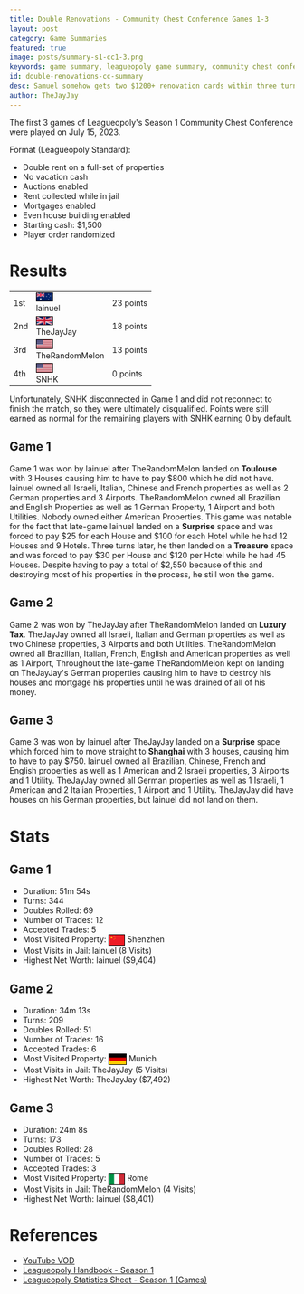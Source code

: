 ```yaml
---
title: Double Renovations - Community Chest Conference Games 1-3
layout: post
category: Game Summaries
featured: true
image: posts/summary-s1-cc1-3.png
keywords: game summary, leagueopoly game summary, community chest conference
id: double-renovations-cc-summary
desc: Samuel somehow gets two $1200+ renovation cards within three turns in the same game, trading rates plummet compared to the Chance Conference, and lots more happened in the latest Leagueopoly event.
author: TheJayJay
---
```


The first 3 games of Leagueopoly's Season 1 Community Chest Conference were played on July 15, 2023.

Format (Leagueopoly Standard):

- Double rent on a full-set of properties
- No vacation cash
- Auctions enabled
- Rent collected while in jail
- Mortgages enabled
- Even house building enabled
- Starting cash: $1,500
- Player order randomized

# Results
<table width="25%" class="mb-3">		
    <tr>
        <td class="font-bold">
            1st
        </td>
        <td class="font-bold flex items-center space-x-1">
            <div>
                <img src="/img/flags/flag_au.png" width="28" style="border: 1px solid black;" /> 
            </div>
            <div>
                lainuel
            </div>
        </td>
        <td class="font-bold">
            23 points
        </td>
    </tr>
    <tr>
        <td class="">
            2nd
        </td>
        <td class="flex items-center space-x-1">
            <div>
                <img src="/img/flags/flag_uk.png" width="28" style="border: 1px solid black;" /> 
            </div>
            <div>
                TheJayJay
            </div>
        </td>
        <td class="">
            18 points
        </td>
    </tr>
    <tr>
        <td class="">
            3rd
        </td>
        <td class="flex items-center space-x-1">
            <div>
                <img src="/img/flags/flag_us.png" width="28" style="border: 1px solid black;" /> 
            </div>
            <div>
                TheRandomMelon
            </div>
        </td>
        <td class="">
            13 points
        </td>
    </tr>
    <tr>
        <td class="">
            4th
        </td>
        <td class="flex items-center space-x-1">
            <div>
                <img src="/img/flags/flag_us.png" width="28" style="border: 1px solid black;" /> 
            </div>
            <div>
                SNHK
            </div>
        </td>
        <td class="">
            0 points
        </td>
    </tr>
</table>

Unfortunately, SNHK disconnected in Game 1 and did not reconnect to finish the match, so they were ultimately disqualified. Points were still earned as normal for the remaining players with SNHK earning 0 by default.

## Game 1
Game 1 was won by lainuel after TheRandomMelon landed on **Toulouse** with 3 Houses causing him to have to pay $800 which he did not have. lainuel owned all Israeli, Italian, Chinese and French properties as well as 2 German properties and 3 Airports. TheRandomMelon owned all Brazilian and English Properties as well as 1 German Property, 1 Airport and both Utilities. Nobody owned either American Properties. This game was notable for the fact that late-game lainuel landed on a **Surprise** space and was forced to pay $25 for each House and $100 for each Hotel while he had 12 Houses and 9 Hotels. Three turns later, he then landed on a **Treasure** space and was forced to pay $30 per House and $120 per Hotel while he had 45 Houses. Despite having to pay a total of $2,550 because of this and destroying most of his properties in the process, he still won the game.

## Game 2
Game 2 was won by TheJayJay after TheRandomMelon landed on **Luxury Tax**. TheJayJay owned all Israeli, Italian and German properties as well as two Chinese properties, 3 Airports and both Utilities. TheRandomMelon owned all Brazilian, Italian, French, English and American properties as well as 1 Airport, Throughout the late-game TheRandomMelon kept on landing on TheJayJay's German properties causing him to have to destroy his houses and mortgage his properties until he was drained of all of his money.

## Game 3
Game 3 was won by lainuel after TheJayJay landed on a **Surprise** space which forced him to move straight to **Shanghai** with 3 houses, causing him to have to pay $750. lainuel owned all Brazilian, Chinese, French and English properties as well as 1 American and 2 Israeli properties, 3 Airports and 1 Utility. TheJayJay owned all German properties as well as 1 Israeli, 1 American and 2 Italian Properties, 1 Airport and 1 Utility. TheJayJay did have houses on his German properties, but lainuel did not land on them.

# Stats
## Game 1
- Duration: 51m 54s
- Turns: 344
- Doubles Rolled: 69
- Number of Trades: 12
- Accepted Trades: 5
- Most Visited Property: <img src="/img/flags/flag_ch.png" style="border: 1px solid black; display: inline; height: 18px; vertical-align: text-top;"> Shenzhen
- Most Visits in Jail: lainuel (8 Visits)
- Highest Net Worth: lainuel ($9,404)

## Game 2
- Duration: 34m 13s
- Turns: 209
- Doubles Rolled: 51
- Number of Trades: 16
- Accepted Trades: 6
- Most Visited Property: <img src="/img/flags/flag_gr.png" style="border: 1px solid black; display: inline; height: 18px; vertical-align: text-top;"> Munich
- Most Visits in Jail: TheJayJay (5 Visits)
- Highest Net Worth: TheJayJay ($7,492)

## Game 3
- Duration: 24m 8s
- Turns: 173
- Doubles Rolled: 28
- Number of Trades: 5
- Accepted Trades: 3
- Most Visited Property: <img src="/img/flags/flag_it.png" style="border: 1px solid black; display: inline; height: 18px; vertical-align: text-top;"> Rome
- Most Visits in Jail: TheRandomMelon (4 Visits)
- Highest Net Worth: lainuel ($8,401)

# References
- [YouTube VOD](https://www.youtube.com/watch?v=gvuHRWW2E5Y)
- [Leagueopoly Handbook - Season 1](https://docs.google.com/document/d/1i7jF88yNu2AcxKogm39uCA1eF3qLij6mPUU2RDwps6g/edit?usp=sharing)
- [Leagueopoly Statistics Sheet - Season 1 (Games)](https://docs.google.com/spreadsheets/d/1Bhjwc4jp96l3IflLFbj2mS27GpCz6XIYNewJteIqsDM/edit#gid=407530217)